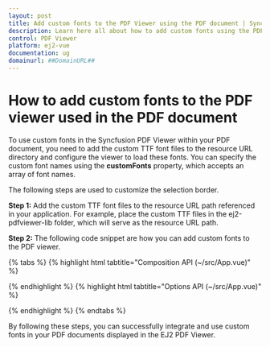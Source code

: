 ```yaml
---
layout: post
title: Add custom fonts to the PDF Viewer using the PDF document | Syncfusion
description: Learn here all about how to add custom fonts using the PDF document in Syncfusion Vue Pdfviewer component of Syncfusion Essential JS 2 and more.
control: PDF Viewer 
platform: ej2-vue
documentation: ug
domainurl: ##DomainURL##
---
```


# How to add custom fonts to the PDF viewer used in the PDF document

To use custom fonts in the Syncfusion PDF Viewer within your PDF document, you need to add the custom TTF font files to the resource URL directory and configure the viewer to load these fonts. You can specify the custom font names using the
**customFonts** property, which accepts an array of font names.

The following steps are used to customize the selection border.

**Step 1:** Add the custom TTF font files to the resource URL path referenced in your application. For example, place the custom TTF files in the ej2-pdfviewer-lib folder, which will serve as the resource URL path.

**Step 2:** The following code snippet are how you can add custom fonts to the PDF viewer.

{% tabs %}
{% highlight html tabtitle="Composition API (~/src/App.vue)" %}

<template>
  <ejs-pdfviewer id="pdfViewer" :documentPath="documentPath" :customFonts = "customFonts">
  </ejs-pdfviewer>
</template>

<script setup>
import {
  PdfViewerComponent as EjsPdfviewer, Toolbar, Magnification, Navigation, LinkAnnotation,
  BookmarkView, ThumbnailView, Print, TextSelection, TextSearch,
  Annotation, FormDesigner, FormFields
} from '@syncfusion/ej2-vue-pdfviewer';
import { provide } from 'vue';

const documentPath = "PDF_Succinctly.pdf";
const customFonts= ["arialbd.ttf", "arial.ttf", "BKANT.TTF", "calibri.ttf", "GARA.TTF", "GARAIT.TTF", "msgothic.ttc", "trebuc.ttf", "wingding.ttf"];
provide('PdfViewer', [Toolbar, Magnification, Navigation, LinkAnnotation, BookmarkView, ThumbnailView,
  Print, TextSelection, TextSearch, Annotation, FormDesigner, FormFields])
</script>

{% endhighlight %}
{% highlight html tabtitle="Options API (~/src/App.vue)" %}

<template>
  <ejs-pdfviewer id="pdfViewer" :documentPath="documentPath" :customFonts = "customFonts">
  </ejs-pdfviewer>
</template>

<script>
import {
  PdfViewerComponent, Toolbar, Magnification, Navigation, LinkAnnotation,
  BookmarkView, ThumbnailView, Print, TextSelection, TextSearch,
  Annotation, FormDesigner, FormFields
} from '@syncfusion/ej2-vue-pdfviewer';

export default {
  name: 'App',
  components: {
    'ejs-pdfviewer': PdfViewerComponent
  },
  data() {
    return {
      documentPath: "PDF_Succinctly.pdf",
      customFonts: ["arialbd.ttf", "arial.ttf", "BKANT.TTF", "calibri.ttf", "GARA.TTF", "GARAIT.TTF", "msgothic.ttc", "trebuc.ttf", "wingding.ttf"],
    };
  },
  provide: {
    PdfViewer: [Toolbar, Magnification, Navigation, LinkAnnotation, BookmarkView, ThumbnailView,
    Print, TextSelection, TextSearch, Annotation, FormDesigner, FormFields]
  }
}
</script>

{% endhighlight %}
{% endtabs %}

By following these steps, you can successfully integrate and use custom fonts in your PDF documents displayed in the EJ2 PDF Viewer.